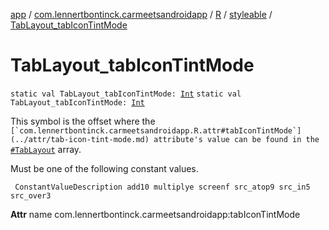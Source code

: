 [app](../../../index.md) / [com.lennertbontinck.carmeetsandroidapp](../../index.md) / [R](../index.md) / [styleable](index.md) / [TabLayout_tabIconTintMode](./-tab-layout_tab-icon-tint-mode.md)

# TabLayout_tabIconTintMode

`static val TabLayout_tabIconTintMode: `[`Int`](https://kotlinlang.org/api/latest/jvm/stdlib/kotlin/-int/index.html)
`static val TabLayout_tabIconTintMode: `[`Int`](https://kotlinlang.org/api/latest/jvm/stdlib/kotlin/-int/index.html)

This symbol is the offset where the ``[`com.lennertbontinck.carmeetsandroidapp.R.attr#tabIconTintMode`](../attr/tab-icon-tint-mode.md) attribute's value can be found in the ``[`#TabLayout`](-tab-layout.md) array.

Must be one of the following constant values.

     ConstantValueDescription add10 multiplye screenf src_atop9 src_in5 src_over3

**Attr**
name com.lennertbontinck.carmeetsandroidapp:tabIconTintMode

